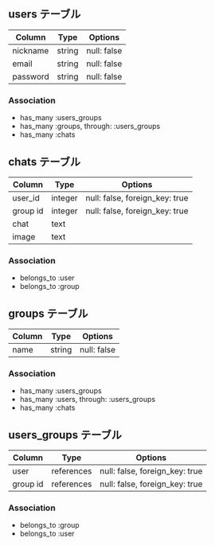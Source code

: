 
## users テーブル
|Column|Type|Options|
|------|----|-------|
|nickname|string|null: false|
|email|string|null: false|
|password|string|null: false|

### Association
- has_many :users_groups
- has_many  :groups,  through:  :users_groups
- has_many :chats




## chats テーブル
|Column|Type|Options|
|------|----|-------|
|user_id|integer|null: false, foreign_key: true|
|group id|integer|null: false, foreign_key: true|
|chat|text||
|image|text| |

### Association
- belongs_to :user
- belongs_to :group




## groups テーブル
|Column|Type|Options|
|------|----|-------|
|name|string|null: false|

### Association
- has_many :users_groups
- has_many :users,  through:  :users_groups
- has_many :chats





## users_groups テーブル
|Column|Type|Options|
|------|----|-------|
|user|references|null: false, foreign_key: true|
|group id|references|null: false, foreign_key: true|

### Association
- belongs_to :group
- belongs_to :user